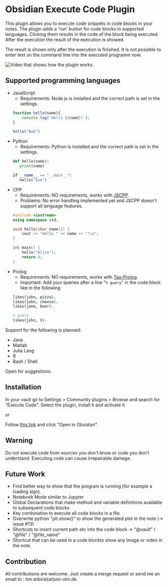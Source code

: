 # Obsidian Execute Code Plugin

This plugin allows you to execute code snippets in code blocks in your notes. The plugin adds a 'run' button for code blocks in supported languages. Clicking them results in the code of the block being executed. After the execution the result of the execution is showed. 

The result is shown only after the execution is finished. It is not possible to enter text on the command line into the executed programm now.

![Video that shows how the plugin works.](https://github.com/twibiral/obsidian-execute-code/blob/master/execute_code_example.gif?raw=true)

## Supported programming languages

- JavaScript 
    - Requirements: Node.js is installed and the correct path is set in the settings.
	```javascript
	function hello(name){
		console.log(`Hello ${name}!`);
	}
	
	hello("Bob")
	```
- Python     
    - Requirements: Python is installed and the correct path is set in the settings.
	 ```python
	def hello(name):
		print(name)

	if __name__ == "__main__":
		hello("Eve")
	```
- CPP
    - Requirements: NO requirements, works with [JSCPP](https://github.com/felixhao28/JSCPP).
    - Problems: No error handling implemented yet and JSCPP doesn't support all language features.
	```cpp
	#include <iostream>
	using namespace std;

	void hello(char name[]) {
		cout << "Hello " << name << "!\n";
	}

	int main() {
		hello("Alice");
		return 0;
	}
	```
- Prolog
    - Requirements: NO requirements, works with [Tau-Prolog](https://github.com/tau-prolog/tau-prolog).
    - Important: Add your queries after a line "`% query`" in the code block like in the following 
  ```prolog
  likes(john, pizza).
  likes(john, cheese).
  likes(jane, beer).
  
  % query
  likes(john, X).
  ```
  
Support for the following is planned:
- Java
- Matlab
- Julia Lang
- R
- Bash / Shell

Open for suggestions.

## Installation
In your vault go to Settings > Community plugins > Browse and search for "Execute Code". Select the plugin, install it and activate it.

or

Follow [this link](https://obsidian.md/plugins?search=execute%20code#) and click "Open in Obsidian".

## Warning
Do not execute code from sources you don't know or code you don't understand. Executing code can cause irrepairable damage.

## Future Work
- Find better way to show that the program is running (for example a loading sign).
- Notebook Mode similar to Jupyter
- Global Declarations that make method and variable definitions available to subsequent code blocks
- Key combination to execute all code blocks in a file
- Overwrite python "plt.show()" to show the generated plot in the note (-> issue #13)
- Shortcuts to insert current path etc into the code block -> "@vault" / "@file" / "@file_name"
- Shortcut that can be used in a code blockto show any image or video in the note.

## Contribution
All contributions are welcome. Just create a merge request or send me an email to : tim.wibiral(at)uni-ulm.de
